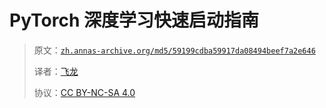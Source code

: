 # PyTorch 深度学习快速启动指南

> 原文：[`zh.annas-archive.org/md5/59199cdba59917da08494beef7a2e646`](https://zh.annas-archive.org/md5/59199cdba59917da08494beef7a2e646)
> 
> 译者：[飞龙](https://github.com/wizardforcel)
> 
> 协议：[CC BY-NC-SA 4.0](http://creativecommons.org/licenses/by-nc-sa/4.0/)